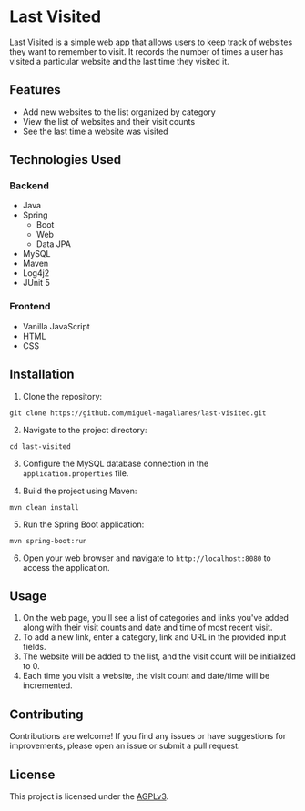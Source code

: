  
# Last Visited

Last Visited is a simple web app that allows users to keep track of websites they want to remember to visit. It records the number of times a user has visited a particular website and the last time they visited it.

## Features

- Add new websites to the list organized by category
- View the list of websites and their visit counts
- See the last time a website was visited

## Technologies Used

### Backend

- Java 
- Spring
  - Boot
  - Web
  - Data JPA
- MySQL
- Maven
- Log4j2
- JUnit 5

### Frontend

- Vanilla JavaScript
- HTML
- CSS

## Installation

1. Clone the repository:

```
git clone https://github.com/miguel-magallanes/last-visited.git
```

2. Navigate to the project directory:

```
cd last-visited
```

3. Configure the MySQL database connection in the `application.properties` file.

4. Build the project using Maven:

```
mvn clean install
```

5. Run the Spring Boot application:

```
mvn spring-boot:run
```

6. Open your web browser and navigate to `http://localhost:8080` to access the application.

## Usage

1. On the web page, you'll see a list of categories and links you've added along with their visit counts and date and time of most recent visit.
2. To add a new link, enter a category, link and URL in the provided input fields.
3. The website will be added to the list, and the visit count will be initialized to 0.
4. Each time you visit a website, the visit count and date/time will be incremented.

## Contributing

Contributions are welcome! If you find any issues or have suggestions for improvements, please open an issue or submit a pull request.

## License

This project is licensed under the [AGPLv3](https://www.gnu.org/licenses/agpl-3.0.en.html).
